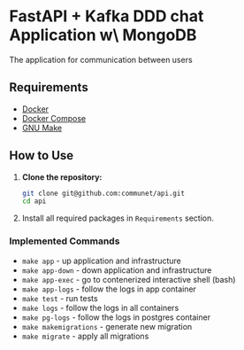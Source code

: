 # FastAPI + Kafka DDD chat Application w\ MongoDB

The application for communication between users

## Requirements

- [Docker](https://www.docker.com/get-started)
- [Docker Compose](https://docs.docker.com/compose/install/)
- [GNU Make](https://www.gnu.org/software/make/)

## How to Use

1. **Clone the repository:**

   ```bash
   git clone git@github.com:communet/api.git
   cd api
   ```

2. Install all required packages in `Requirements` section.


### Implemented Commands

* `make app` - up application and infrastructure
* `make app-down` - down application and infrastructure
* `make app-exec` - go to contenerized interactive shell (bash)
* `make app-logs` - follow the logs in app container
* `make test` - run tests
* `make logs` - follow the logs in all containers
* `make pg-logs` - follow the logs in postgres container
* `make makemigrations` - generate new migration
* `make migrate` - apply all migrations
